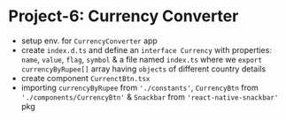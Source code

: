 # Project-6: Currency Converter
- setup env. for `CurrencyConverter` app
- create `index.d.ts` and define an `interface Currency` with properties: `name`, `value`, `flag`, `symbol` & a file named `index.ts` where we `export` `currencyByRupee[]` array having `objects` of different country details
- create component `CurrenctBtn.tsx`
- importing `currencyByRupee` from `'./constants'`, `CurrencyBtn` from `'./components/CurrencyBtn'` & `Snackbar` from `'react-native-snackbar'` pkg